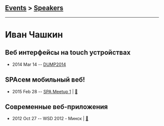 ## [Events](../README.md) > [Speakers](../speakers.md)
---

# Иван Чашкин

## Веб интерфейсы на touch устройствах
- 2014 Mar 14 -- [DUMP2014](https://www.youtube.com/watch?v=qvcQUoLAWM4)    
## SPAсем мобильный веб!
- 2015 Feb 28 -- [SPA Meetup 1](http://www.youtube.com/watch?v=09gkGSYk304)  | [:notebook:](http://chashkin.com/meetups/moscowspa/)  
## Современные веб-приложения
- 2012 Oct 27 -- WSD 2012 - Минск  | [:notebook:](https://wsd.events/2012/10/27/pres/webapps.pdf)  
